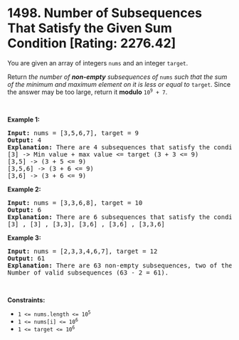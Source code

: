 # 1498. Number of Subsequences That Satisfy the Given Sum Condition [Rating: 2276.42]

<p>You are given an array of integers <code>nums</code> and an integer <code>target</code>.</p>

<p>Return <em>the number of <strong>non-empty</strong> subsequences of </em><code>nums</code><em> such that the sum of the minimum and maximum element on it is less or equal to </em><code>target</code>. Since the answer may be too large, return it <strong>modulo</strong> <code>10<sup>9</sup> + 7</code>.</p>

<p>&nbsp;</p>
<p><strong class="example">Example 1:</strong></p>

<pre>
<strong>Input:</strong> nums = [3,5,6,7], target = 9
<strong>Output:</strong> 4
<strong>Explanation:</strong> There are 4 subsequences that satisfy the condition.
[3] -&gt; Min value + max value &lt;= target (3 + 3 &lt;= 9)
[3,5] -&gt; (3 + 5 &lt;= 9)
[3,5,6] -&gt; (3 + 6 &lt;= 9)
[3,6] -&gt; (3 + 6 &lt;= 9)
</pre>

<p><strong class="example">Example 2:</strong></p>

<pre>
<strong>Input:</strong> nums = [3,3,6,8], target = 10
<strong>Output:</strong> 6
<strong>Explanation:</strong> There are 6 subsequences that satisfy the condition. (nums can have repeated numbers).
[3] , [3] , [3,3], [3,6] , [3,6] , [3,3,6]
</pre>

<p><strong class="example">Example 3:</strong></p>

<pre>
<strong>Input:</strong> nums = [2,3,3,4,6,7], target = 12
<strong>Output:</strong> 61
<strong>Explanation:</strong> There are 63 non-empty subsequences, two of them do not satisfy the condition ([6,7], [7]).
Number of valid subsequences (63 - 2 = 61).
</pre>

<p>&nbsp;</p>
<p><strong>Constraints:</strong></p>

<ul>
	<li><code>1 &lt;= nums.length &lt;= 10<sup>5</sup></code></li>
	<li><code>1 &lt;= nums[i] &lt;= 10<sup>6</sup></code></li>
	<li><code>1 &lt;= target &lt;= 10<sup>6</sup></code></li>
</ul>
